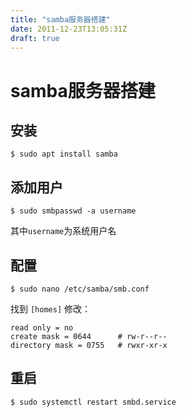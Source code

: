 ```yaml
---
title: "samba服务器搭建"
date: 2011-12-23T13:05:31Z
draft: true
---
```


# samba服务器搭建

## 安装

```
$ sudo apt install samba
```

## 添加用户

```
$ sudo smbpasswd -a username
```

其中`username`为系统用户名

## 配置

```
$ sudo nano /etc/samba/smb.conf
```

找到 `[homes]` 修改：

```
read only = no
create mask = 0644      # rw-r--r--
directory mask = 0755   # rwxr-xr-x
```

## 重启

```
$ sudo systemctl restart smbd.service
```
